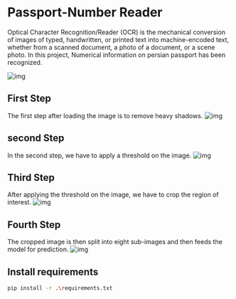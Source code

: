 # Passport-Number Reader
Optical Character Recognition/Reader (OCR) is the mechanical conversion of images of typed, handwritten, or printed text into machine-encoded text, whether from a scanned document, a photo of a document, or a scene photo.
In this project, Numerical information on persian passport has been recognized.

![img]([Me.jpg](https://github.com/Sheikhfathollahi/Passport-Reader/blob/main/pics/Me.jpg))

## First Step
 The first step after loading the image is to remove heavy shadows.
![img]([image_Homo.jpg](https://github.com/Sheikhfathollahi/Passport-Reader/blob/main/pics/image_Homo.jpg))

## second Step
In the second step, we have to apply a threshold on the image.
![img]([Threshold_Image.jpg](https://github.com/Sheikhfathollahi/Passport-Reader/blob/main/pics/Threshold_Image.jpg))

## Third Step
After applying the threshold on the image, we have to crop the region of interest. 
![img]([imgout_Pass.jpg](https://github.com/Sheikhfathollahi/Passport-Reader/blob/main/pics/imgout_Pass.jpg))

## Fourth Step
The cropped image is then split into eight sub-images and then feeds the model for prediction.
![img]([Final_Result.jpg](https://github.com/Sheikhfathollahi/Passport-Reader/blob/main/pics/Final_Result.jpg))

## Install requirements

```bash
pip install -r .\requirements.txt
```

